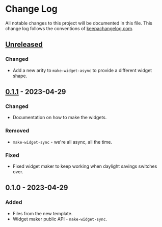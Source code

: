 # Change Log
All notable changes to this project will be documented in this file. This change log follows the conventions of [keepachangelog.com](http://keepachangelog.com/).

## [Unreleased]
### Changed
- Add a new arity to `make-widget-async` to provide a different widget shape.

## [0.1.1] - 2023-04-29
### Changed
- Documentation on how to make the widgets.

### Removed
- `make-widget-sync` - we're all async, all the time.

### Fixed
- Fixed widget maker to keep working when daylight savings switches over.

## 0.1.0 - 2023-04-29
### Added
- Files from the new template.
- Widget maker public API - `make-widget-sync`.

[Unreleased]: https://github.com/your-name/blog-example/compare/0.1.1...HEAD
[0.1.1]: https://github.com/your-name/blog-example/compare/0.1.0...0.1.1
